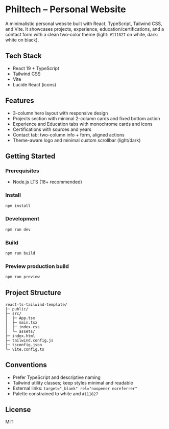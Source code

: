 # Philtech – Personal Website

A minimalistic personal website built with React, TypeScript, Tailwind CSS, and Vite. It showcases projects, experience, education/certifications, and a contact form with a clean two-color theme (light: `#111827` on white, dark: white on black).

## Tech Stack
- React 19 + TypeScript
- Tailwind CSS
- Vite
- Lucide React (icons)

## Features
- 3-column hero layout with responsive design
- Projects section with minimal 2-column cards and fixed bottom action
- Experience and Education tabs with monochrome cards and icons
- Certifications with sources and years
- Contact tab: two-column info + form, aligned actions
- Theme-aware logo and minimal custom scrollbar (light/dark)

## Getting Started

### Prerequisites
- Node.js LTS (18+ recommended)

### Install
```bash
npm install
```

### Development
```bash
npm run dev
```

### Build
```bash
npm run build
```

### Preview production build
```bash
npm run preview
```

## Project Structure
```
react-ts-tailwind-template/
├─ public/
├─ src/
│  ├─ App.tsx
│  ├─ main.tsx
│  ├─ index.css
│  └─ assets/
├─ index.html
├─ tailwind.config.js
├─ tsconfig.json
└─ vite.config.ts
```

## Conventions
- Prefer TypeScript and descriptive naming
- Tailwind utility classes; keep styles minimal and readable
- External links: `target="_blank" rel="noopener noreferrer"`
- Palette constrained to white and `#111827`

## License
MIT
